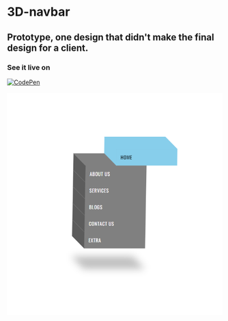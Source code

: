 # 3D-navbar
## Prototype, one design that didn't make the final design for a client.
### See it live on <br>
<a target="_blank" href="https://codepen.io/Oudom-Munint/pen/abjdMBJ">![CodePen](https://img.shields.io/badge/Codepen-000000?style=for-the-badge&logo=codepen&logoColor=white)</a>
<br> <br>
<img src="/pic.png">
